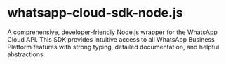 # whatsapp-cloud-sdk-node.js
A comprehensive, developer-friendly Node.js wrapper for the WhatsApp Cloud API. This SDK provides intuitive access to all WhatsApp Business Platform features with strong typing, detailed documentation, and helpful abstractions.
